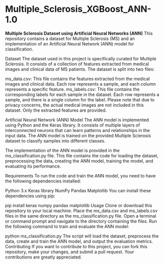 # Multiple_Sclerosis_XGBoost_ANN-1.0


**Multiple Sclerosis Dataset using Artificial Neural Networks (ANN)**
This repository contains a dataset for Multiple Sclerosis (MS) and an implementation of an Artificial Neural Network (ANN) model for classification.

Dataset
The dataset used in this project is specifically curated for Multiple Sclerosis. It consists of a collection of features extracted from medical images and clinical data of MS patients. The dataset is split into two files:

ms_data.csv: This file contains the features extracted from the medical images and clinical data. Each row represents a sample, and each column represents a specific feature.
ms_labels.csv: This file contains the corresponding labels for each sample in the dataset. Each row represents a sample, and there is a single column for the label.
Please note that due to privacy concerns, the actual medical images are not included in this dataset. Only the extracted features are provided.

Artificial Neural Network (ANN) Model
The ANN model is implemented using Python and the Keras library. It consists of multiple layers of interconnected neurons that can learn patterns and relationships in the input data. The ANN model is trained on the provided Multiple Sclerosis dataset to classify samples into different classes.

The implementation of the ANN model is provided in the ms_classification.py file. This file contains the code for loading the dataset, preprocessing the data, creating the ANN model, training the model, and evaluating its performance.

Requirements
To run the code and train the ANN model, you need to have the following dependencies installed:

Python 3.x
Keras library
NumPy
Pandas
Matplotlib
You can install these dependencies using pip:


pip install keras numpy pandas matplotlib
Usage
Clone or download this repository to your local machine.
Place the ms_data.csv and ms_labels.csv files in the same directory as the ms_classification.py file.
Open a terminal or command prompt and navigate to the directory containing the files.
Run the following command to train and evaluate the ANN model:

python ms_classification.py
The script will load the dataset, preprocess the data, create and train the ANN model, and output the evaluation metrics.
Contributing
If you want to contribute to this project, you can fork this repository, make your changes, and submit a pull request. Your contributions are greatly appreciated.



